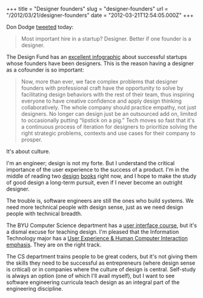 +++
title = "Designer founders"
slug = "designer-founders"
url = "/2012/03/21/designer-founders"
date = "2012-03-21T12:54:05.000Z"
+++

Don Dodge <a href="https://twitter.com/#!/dondodge/status/182507916975288321">tweeted</a> today:

<blockquote>Most important hire in a startup? Designer. Better if one founder is a designer.</blockquote>

The Design Fund has an <a href="http://designerfund.com/infographic">excellent infographic</a> about successful startups whose founders have been designers. This is the reason having a designer as a cofounder is so important:

<blockquote>Now, more than ever, we face complex problems that designer founders with professional craft have the opportunity to solve by facilitating design behaviors with the rest of their team, thus inspiring everyone to have creative confidence and apply design thinking collaboratively. The whole company should practice empathy, not just designers. No longer can design just be an outsourced add on, limited to occasionally putting “lipstick on a pig.” Tech moves so fast that it's a continuous process of iteration for designers to prioritize solving the right strategic problems, contexts and use cases for their company to prosper.</blockquote>

It's about culture.

I'm an engineer; design is not my forte. But I understand the critical importance of the user experience to the success of a product. I'm in the middle of reading two <a href="http://www.amazon.com/Toothpicks-Logos-Design-Everyday-Life/dp/0192804448">design</a> <a href="http://www.amazon.com/Design-Everyday-Things-Donald-Norman/dp/0385267746">books</a> right now, and I hope to make the study of good design a long-term pursuit, even if I never become an outright designer.

The trouble is, software engineers are still the ones who build systems. We need more technical people with design sense, just as we need design people with technical breadth.

The BYU Computer Science department has a <a href="http://icie.cs.byu.edu/CS456/CS456.html">user interface course</a>, but it's a dismal excuse for teaching design. I'm pleased that the Information Technology major has a <a href="http://it.et.byu.edu/emphasis-details/user-experience-human-computer-interaction">User Experience & Human Computer Interaction emphasis</a>. They are on the right track.

The CS department trains people to be great coders, but it's not giving them the skills they need to be successful as entrepreneurs (where design sense is critical) or in companies where the culture of design is central. Self-study is always an option (one of which I'll avail myself), but I want to see software engineering curricula teach design as an integral part of the engineering discipline.